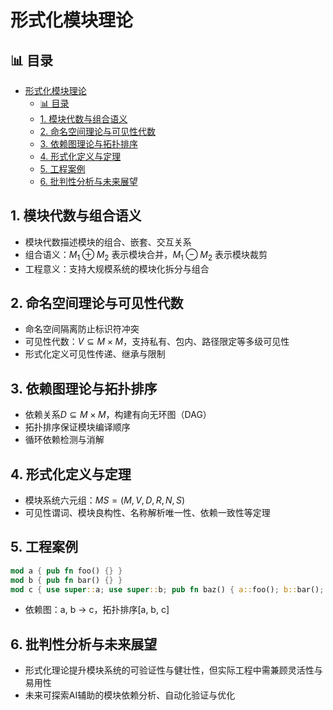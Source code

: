 ﻿# 形式化模块理论

## 📊 目录

- [形式化模块理论](#形式化模块理论)
  - [📊 目录](#-目录)
  - [1. 模块代数与组合语义](#1-模块代数与组合语义)
  - [2. 命名空间理论与可见性代数](#2-命名空间理论与可见性代数)
  - [3. 依赖图理论与拓扑排序](#3-依赖图理论与拓扑排序)
  - [4. 形式化定义与定理](#4-形式化定义与定理)
  - [5. 工程案例](#5-工程案例)
  - [6. 批判性分析与未来展望](#6-批判性分析与未来展望)

## 1. 模块代数与组合语义

- 模块代数描述模块的组合、嵌套、交互关系
- 组合语义：$M_1 \oplus M_2$ 表示模块合并，$M_1 \ominus M_2$ 表示模块裁剪
- 工程意义：支持大规模系统的模块化拆分与组合

## 2. 命名空间理论与可见性代数

- 命名空间隔离防止标识符冲突
- 可见性代数：$V \subseteq M \times M$，支持私有、包内、路径限定等多级可见性
- 形式化定义可见性传递、继承与限制

## 3. 依赖图理论与拓扑排序

- 依赖关系$D \subseteq M \times M$，构建有向无环图（DAG）
- 拓扑排序保证模块编译顺序
- 循环依赖检测与消解

## 4. 形式化定义与定理

- 模块系统六元组：$MS = (M, V, D, R, N, S)$
- 可见性谓词、模块良构性、名称解析唯一性、依赖一致性等定理

## 5. 工程案例

```rust
mod a { pub fn foo() {} }
mod b { pub fn bar() {} }
mod c { use super::a; use super::b; pub fn baz() { a::foo(); b::bar(); } }
```

- 依赖图：a, b → c，拓扑排序[a, b, c]

## 6. 批判性分析与未来展望

- 形式化理论提升模块系统的可验证性与健壮性，但实际工程中需兼顾灵活性与易用性
- 未来可探索AI辅助的模块依赖分析、自动化验证与优化
